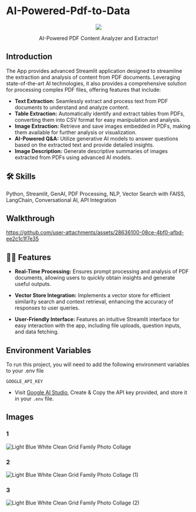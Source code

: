 # AI-Powered-Pdf-to-Data


<p align="center">
 <a href="https://pbs.twimg.com/media/GLwgHwIXMAAUBrS?format=jpg&name=small">
    <img src="https://encrypted-tbn0.gstatic.com/images?q=tbn:ANd9GcT07z92MO6KTFieeba4kMJEST5Ipm5jgci0jw&s" border="0">
  </a>
<p align="center">
  AI-Powered PDF Content Analyzer and Extractor!
</p>


## Introduction

The App provides advanced Streamlit application designed to streamline the extraction and analysis of content from PDF documents. Leveraging state-of-the-art AI technologies, it also provides a comprehensive solution for processing complex PDF files, offering features that include:

- **Text Extraction:** Seamlessly extract and process text from PDF documents to understand and analyze content.
- **Table Extraction:** Automatically identify and extract tables from PDFs, converting them into CSV format for easy manipulation and analysis.
- **Image Extraction:** Retrieve and save images embedded in PDFs, making them available for further analysis or visualization.
- **AI-Powered Q&A:** Utilize generative AI models to answer questions based on the extracted text and provide detailed insights.
- **Image Description:** Generate descriptive summaries of images extracted from PDFs using advanced AI models.

## 🛠 Skills
Python, Streamlit, GenAI, PDF Processing, NLP, Vector Search with FAISS, LangChain, Conversational AI, API Integration


## Walkthrough

https://github.com/user-attachments/assets/28636100-08ce-4bf0-afbd-ee2c1c1f7e35


## 💬💡 Features

- **Real-Time Processing:** Ensures prompt processing and analysis of PDF documents, allowing users to quickly obtain insights and generate useful outputs.

- **Vector Store Integration:** Implements a vector store for efficient similarity search and context retrieval, enhancing the accuracy of responses to user queries.

- **User-Friendly Interface:** Features an intuitive Streamlit interface for easy interaction with the app, including file uploads, question inputs, and data fetching.

## Environment Variables

To run this project, you will need to add the following environment variables to your .env file

`GOOGLE_API_KEY`

- Visit [Google AI Studio](https://www.googleadservices.com/pagead/aclk?sa=L&ai=DChcSEwjckKrv_a6IAxXtIoMDHSIRMk8YABABGgJzZg&co=1&ase=2&gclid=Cj0KCQjw0Oq2BhCCARIsAA5hubV0hrRoiGdXkHQd5026i4unwYETFJWS_k4R_a-Te9Rr-yhOpggXs4caAu5NEALw_wcB&ei=uE7bZueTCbGQ4-EPycPjoAg&ohost=www.google.com&cid=CAESVuD2ivZS2QVNkwgtkTErXTqBnXJttXc6W9yhI_yvv2Ti4pxrkLlDeX5dOznjSu4uqqkK7QqnqwdHBwfqY_THGfKwQ1g6_cA5X8c7JrY3lBdkNtXztGdj&sig=AOD64_2EP64TGyOd6ElZtyd-OG3MngvL7w&q&sqi=2&nis=4&adurl&ved=2ahUKEwjnz6Xv_a6IAxUxyDgGHcnhGIQQqyQoAHoECBMQDA), Create & Copy the API key provided, and store it in your `.env` file.



## Images

### 1
![Light Blue White Clean Grid Family Photo Collage](https://github.com/user-attachments/assets/d14427b0-ad81-4982-b6dd-6b276df868bd)

### 2
![Light Blue White Clean Grid Family Photo Collage (1)](https://github.com/user-attachments/assets/476fd30d-3e50-4b6c-9e3d-117e121d53f6)

### 3
![Light Blue White Clean Grid Family Photo Collage (2)](https://github.com/user-attachments/assets/e7ec4868-e4db-4017-b9ff-d502935a539c)

